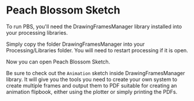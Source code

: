 # Peach Blossom Sketch

To run PBS, you'll need the DrawingFramesManager library installed into
your processing libraries.

Simply copy the folder DrawingFramesManager into your
Processing/Libraries folder. You will need to restart processing if it
is open.

Now you can open Peach Blossom Sketch.

Be sure to check out the `Animation` sketch inside DrawingFramesManager
library. It will give you the tools you need to create your own system
to create multiple frames and output them to PDF suitable for creating
an animation flipbook, either using the plotter or simply printing the
PDFs.
